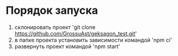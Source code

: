 # Порядок запуска
1. склонировать проект 'git clone https://github.com/GrossuAst/geksagon_test.git'
2. в папке проекта установить зависимости командой 'npm ci'
3. развернуть проект командой 'npm start'
